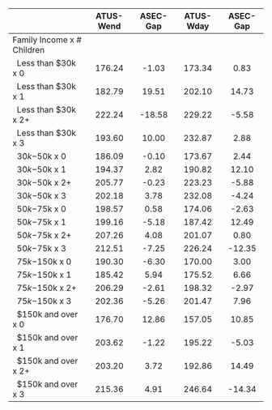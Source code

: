 
|                      |    ATUS-Wend |     ASEC-Gap |    ATUS-Wday |     ASEC-Gap |
| -------------------- | :----------: | :----------: | :----------: | :----------: |
| Family Income x # Children |              |              |              |              |
| &nbsp;&nbsp;Less than $30k x 0 |       176.24 |        -1.03 |       173.34 |         0.83 |
| &nbsp;&nbsp;Less than $30k x 1 |       182.79 |        19.51 |       202.10 |        14.73 |
| &nbsp;&nbsp;Less than $30k x 2+ |       222.24 |       -18.58 |       229.22 |        -5.58 |
| &nbsp;&nbsp;Less than $30k x 3 |       193.60 |        10.00 |       232.87 |         2.88 |
| &nbsp;&nbsp;$30k-$50k x 0 |       186.09 |        -0.10 |       173.67 |         2.44 |
| &nbsp;&nbsp;$30k-$50k x 1 |       194.37 |         2.82 |       190.82 |        12.10 |
| &nbsp;&nbsp;$30k-$50k x 2+ |       205.77 |        -0.23 |       223.23 |        -5.88 |
| &nbsp;&nbsp;$30k-$50k x 3 |       202.18 |         3.78 |       232.08 |        -4.24 |
| &nbsp;&nbsp;$50k-$75k x 0 |       198.57 |         0.58 |       174.06 |        -2.63 |
| &nbsp;&nbsp;$50k-$75k x 1 |       199.16 |        -5.18 |       187.42 |        12.49 |
| &nbsp;&nbsp;$50k-$75k x 2+ |       207.26 |         4.08 |       201.07 |         0.80 |
| &nbsp;&nbsp;$50k-$75k x 3 |       212.51 |        -7.25 |       226.24 |       -12.35 |
| &nbsp;&nbsp;$75k-$150k x 0 |       190.30 |        -6.30 |       170.00 |         3.00 |
| &nbsp;&nbsp;$75k-$150k x 1 |       185.42 |         5.94 |       175.52 |         6.66 |
| &nbsp;&nbsp;$75k-$150k x 2+ |       206.29 |        -2.61 |       198.32 |        -2.97 |
| &nbsp;&nbsp;$75k-$150k x 3 |       202.36 |        -5.26 |       201.47 |         7.96 |
| &nbsp;&nbsp;$150k and over x 0 |       176.70 |        12.86 |       157.05 |        10.85 |
| &nbsp;&nbsp;$150k and over x 1 |       203.62 |        -1.22 |       195.22 |        -5.03 |
| &nbsp;&nbsp;$150k and over x 2+ |       203.20 |         3.72 |       192.86 |        14.49 |
| &nbsp;&nbsp;$150k and over x 3 |       215.36 |         4.91 |       246.64 |       -14.34 |

